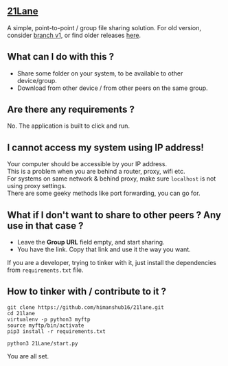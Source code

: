 ## [21Lane](https://github.com/himanshub16/21lane/)

A simple, point-to-point / group file sharing solution.
For old version, consider [branch v1](https://github.com/himanshub16/21lane/tree/v1), or find older releases [here](https://drive.google.com/open?id=0B7BS3b01XjwCOTlPYk00UE1IQ3c).

## What can I do with this ?
* Share some folder on your system, to be available to other device/group.
* Download from other device / from other peers on the same group.

## Are there any requirements ?
No. The application is built to click and run.

## I cannot access my system using IP address!
Your computer should be accessible by your IP address.<br> 
This is a problem when you are behind a router, proxy, wifi etc.<br>
For systems on same network & behind proxy, make sure `localhost` is not using proxy settings.<br>
There are some geeky methods like port forwarding, you can go for.

## What if I don't want to share to other peers ? Any use in that case ?
* Leave the **Group URL** field empty, and start sharing.
* You have the link. Copy that link and use it the way you want.

If you are a developer, trying to tinker with it, just install the dependencies from `requirements.txt` file.

## How to tinker with / contribute to it ?
```
git clone https://github.com/himanshub16/21lane.git 
cd 21lane 
virtualenv -p python3 myftp
source myftp/bin/activate 
pip3 install -r requirements.txt 

python3 21Lane/start.py
```
You are all set. 
